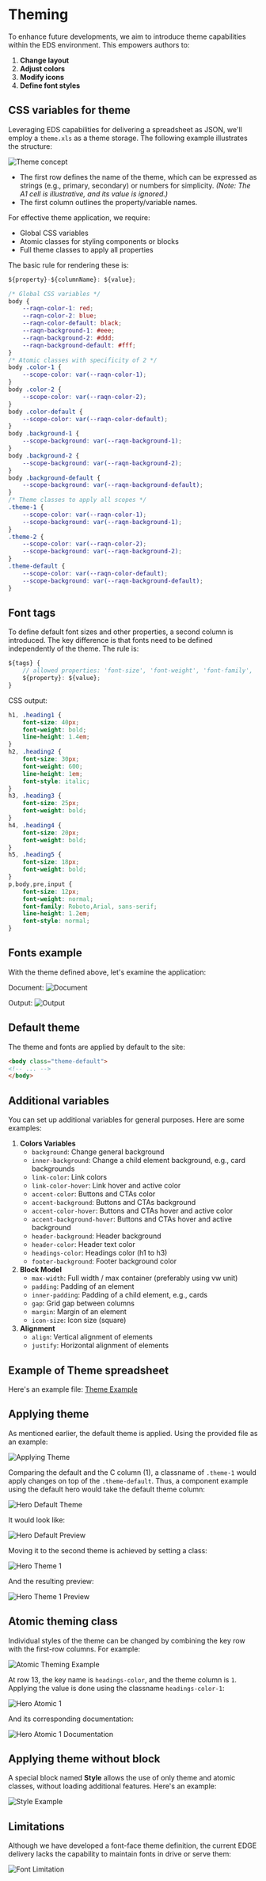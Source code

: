# Theming

To enhance future developments, we aim to introduce theme capabilities within the EDS environment. This empowers authors to:

1. **Change layout**
2. **Adjust colors**
3. **Modify icons**
4. **Define font styles**

## CSS variables for theme

 Leveraging EDS capabilities for delivering a spreadsheet as JSON, we'll employ a `theme.xls` as a theme storage. The following example illustrates the structure:

![Theme concept](../assets/theme-concept-excel.png)

- The first row defines the name of the theme, which can be expressed as strings (e.g., primary, secondary) or numbers for simplicity. *(Note: The A1 cell is illustrative, and its value is ignored.)*
- The first column outlines the property/variable names.

For effective theme application, we require:

- Global CSS variables
- Atomic classes for styling components or blocks
- Full theme classes to apply all properties

The basic rule for rendering these is:

```javascript
${property}-${columnName}: ${value};
```

```css
/* Global CSS variables */
body {
    --raqn-color-1: red;
    --raqn-color-2: blue;
    --raqn-color-default: black;
    --raqn-background-1: #eee;
    --raqn-background-2: #ddd;
    --raqn-background-default: #fff;
}
/* Atomic classes with specificity of 2 */
body .color-1 {
    --scope-color: var(--raqn-color-1);
}
body .color-2 {
    --scope-color: var(--raqn-color-2);
}
body .color-default {
    --scope-color: var(--raqn-color-default);
}
body .background-1 {
    --scope-background: var(--raqn-background-1);
}
body .background-2 {
    --scope-background: var(--raqn-background-2);
}
body .background-default {
    --scope-background: var(--raqn-background-default);
}
/* Theme classes to apply all scopes */
.theme-1 {
    --scope-color: var(--raqn-color-1);
    --scope-background: var(--raqn-background-1);
}
.theme-2 {
    --scope-color: var(--raqn-color-2);
    --scope-background: var(--raqn-background-2);
}
.theme-default {
    --scope-color: var(--raqn-color-default);
    --scope-background: var(--raqn-background-default);
}
```

## Font tags

To define default font sizes and other properties, a second column is introduced. The key difference is that fonts need to be defined independently of the theme. The rule is:

```javascript
${tags} {
    // allowed properties: 'font-size', 'font-weight', 'font-family', 'line-height', 'font-style'
    ${property}: ${value};
}
```

CSS output:

```css
h1, .heading1 {
    font-size: 40px;
    font-weight: bold;
    line-height: 1.4em;
}
h2, .heading2 {
    font-size: 30px;
    font-weight: 600;
    line-height: 1em;
    font-style: italic;
}
h3, .heading3 {
    font-size: 25px;
    font-weight: bold;
}
h4, .heading4 {
    font-size: 20px;
    font-weight: bold;
}
h5, .heading5 {
    font-size: 18px;
    font-weight: bold;
}
p,body,pre,input {
    font-size: 12px;
    font-weight: normal;
    font-family: Roboto,Arial, sans-serif;
    line-height: 1.2em;
    font-style: normal;
}
```

## Fonts example

With the theme defined above, let's examine the application:

Document:
![Document](../assets/simple-doc.png)

Output:
![Output](../assets/font-example.png)

## Default theme

The theme and fonts are applied by default to the site:

```HTML
<body class="theme-default">
<!-- ... -->
</body>
```

## Additional variables

You can set up additional variables for general purposes. Here are some examples:

1. **Colors Variables**
    - `background`: Change general background
    - `inner-background`: Change a child element background, e.g., card backgrounds
    - `link-color`: Link colors
    - `link-color-hover`: Link hover and active color
    - `accent-color`: Buttons and CTAs color
    - `accent-background`: Buttons and CTAs background
    - `accent-color-hover`: Buttons and CTAs hover and active color
    - `accent-background-hover`: Buttons and CTAs hover and active background
    - `header-background`: Header background
    - `header-color`: Header text color
    - `headings-color`: Headings color (h1 to h3)
    - `footer-background`: Footer background color
2. **Block Model**
    - `max-width`: Full width / max container (preferably using vw unit)
    - `padding`: Padding of an element
    - `inner-padding`: Padding of a child element, e.g., cards
    - `gap`: Grid gap between columns
    - `margin`: Margin of an element
    - `icon-size`: Icon size (square)
3. **Alignment**
    - `align`: Vertical alignment of elements
    - `justify`: Horizontal alignment of elements

## Example of Theme spreadsheet

Here's an example file: [Theme Example](../assets/theme.xlsx)

## Applying theme

As mentioned earlier, the default theme is applied. Using the provided file as an example:

![Applying Theme](../assets/theme-example-apply.png)

Comparing the default and the C column (1), a classname of `.theme-1` would apply changes on top of the `.theme-default`. Thus, a component example using the default hero would take the default theme column:

![Hero Default Theme](../assets/hero-theme-default.png)

It would look like:

![Hero Default Preview](../assets/hero-theme-default-preview.png)

Moving it to the second theme is achieved by setting a class:

![Hero Theme 1](../assets/hero-theme-1.png)

And the resulting preview:

![Hero Theme 1 Preview](../assets/hero-theme-1-preview.png)

## Atomic theming class

Individual styles of the theme can be changed by combining the key row with the first-row columns. For example:

![Atomic Theming Example](../assets/atomic-example.png)

At row 13, the key name is `headings-color`, and the theme column is `1`. Applying the value is done using the classname `headings-color-1`:

![Hero Atomic 1](../assets/hero-atomic-1.png)

And its corresponding documentation:

![Hero Atomic 1 Documentation](../assets/hero-atomic-1-doc.png)

## Applying theme without block

A special block named **Style** allows the use of only theme and atomic classes, without loading additional features. Here's an example:

![Style Example](../assets/style-example.png)

## Limitations

Although we have developed a font-face theme definition, the current EDGE delivery lacks the capability to maintain fonts in drive or serve them:

![Font Limitation](../assets/font-limitation.png)